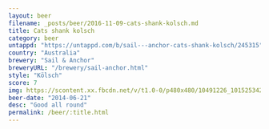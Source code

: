 ```yaml
---
layout: beer
filename: _posts/beer/2016-11-09-cats-shank-kolsch.md
title: Cats shank kolsch
category: beer
untappd: "https://untappd.com/b/sail---anchor-cats-shank-kolsch/245315"
country: "Australia"
brewery: "Sail & Anchor"
breweryURL: "/brewery/sail-anchor.html"
style: "Kölsch"
score: 7
img: https://scontent.xx.fbcdn.net/v/t1.0-0/p480x480/10491226_10152534290818745_8400776013361245843_n.jpg?oh=67dd11a02571944762239e0c531c03c9&oe=59B9B41F
beer-date: "2014-06-21"
desc: "Good all round"
permalink: /beer/:title.html
---
```

